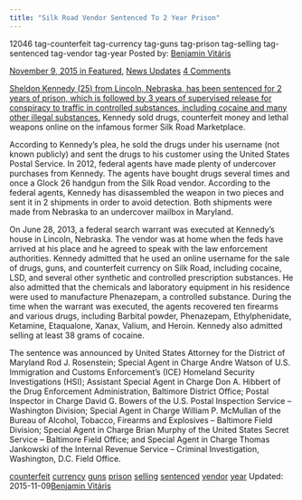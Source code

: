 ```yaml
---
title: "Silk Road Vendor Sentenced To 2 Year Prison"
---
```


12046  tag-counterfeit tag-currency tag-guns tag-prison tag-selling tag-sentenced tag-vendor tag-year
Posted by: <a href="https://www.deepdotweb.com/author/benjaminvi/" title="">Benjamin Vitáris 

<span>November 9, 2015</span>
<span>in <a href="https://www.deepdotweb.com/category/deepdot-news/" rel="category tag">Featured</a>, <a href="https://www.deepdotweb.com/category/news-updates/" rel="category tag">News Updates</a></span>
<span><a href="https://www.deepdotweb.com/2015/11/09/silk-road-vendor-sentenced-to-2-year-prison/#comments">4 Comments</a></span>


<p><a href="http://www.justice.gov/usao-md/pr/silk-road-vendor-sentenced-two-years-prison">Sheldon Kennedy (25) from Lincoln, Nebraska, has been sentenced for 2 years of prison, which is followed by 3 years of supervised release for conspiracy to traffic in controlled substances, including cocaine and many other illegal substances.</a> Kennedy sold drugs, counterfeit money and lethal weapons online on the infamous former Silk Road Marketplace.</p>
<p>According to Kennedy’s plea, he sold the drugs under his username (not known publicly) and sent the drugs to his customer using the United States Postal Service. In 2012, federal agents have made plenty of undercover purchases from Kennedy. The agents have bought drugs several times and once a Glock 26 handgun from the Silk Road vendor. According to the federal agents, Kennedy has disassembled the weapon in two pieces and sent it in 2 shipments in order to avoid detection. Both shipments were made from Nebraska to an undercover mailbox in Maryland.</p>
<p>On June 28, 2013, a federal search warrant was executed at Kennedy’s house in Lincoln, Nebraska. The vendor was at home when the feds have arrived at his place and he agreed to speak with the law enforcement authorities. Kennedy admitted that he used an online username for the sale of drugs, guns, and counterfeit currency on Silk Road, including cocaine, LSD, and several other synthetic and controlled prescription substances. He also admitted that the chemicals and laboratory equipment in his residence were used to manufacture Phenazepam, a controlled substance. During the time when the warrant was executed, the agents recovered ten firearms and various drugs, including Barbital powder, Phenazepam, Ethylphenidate, Ketamine, Etaqualone, Xanax, Valium, and Heroin. Kennedy also admitted selling at least 38 grams of cocaine.</p>
<p>The sentence was announced by United States Attorney for the District of Maryland Rod J. Rosenstein; Special Agent in Charge Andre Watson of U.S. Immigration and Customs Enforcement’s (ICE) Homeland Security Investigations (HSI); Assistant Special Agent in Charge Don A. Hibbert of the Drug Enforcement Administration, Baltimore District Office; Postal Inspector in Charge David G. Bowers of the U.S. Postal Inspection Service &#8211; Washington Division; Special Agent in Charge William P. McMullan of the Bureau of Alcohol, Tobacco, Firearms and Explosives &#8211; Baltimore Field Division; Special Agent in Charge Brian Murphy of the United States Secret Service &#8211; Baltimore Field Office; and Special Agent in Charge Thomas Jankowski of the Internal Revenue Service &#8211; Criminal Investigation, Washington, D.C. Field Office.</p>
</div>
<a href="https://www.deepdotweb.com/tag/counterfeit/" rel="tag">counterfeit</a> <a href="https://www.deepdotweb.com/tag/currency/" rel="tag">currency</a>  <a href="https://www.deepdotweb.com/tag/guns/" rel="tag">guns</a> <a href="https://www.deepdotweb.com/tag/prison/" rel="tag">prison</a>  <a href="https://www.deepdotweb.com/tag/selling/" rel="tag">selling</a> <a href="https://www.deepdotweb.com/tag/sentenced/" rel="tag">sentenced</a> <a href="https://www.deepdotweb.com/tag/vendor/" rel="tag">vendor</a> <a href="https://www.deepdotweb.com/tag/year/" rel="tag">year</a></span> 
Updated: 2015-11-09<a href="https://www.deepdotweb.com/author/benjaminvi/" title="Posts by Benjamin Vitáris" rel="author">Benjamin Vitáris</a></strong></div>

